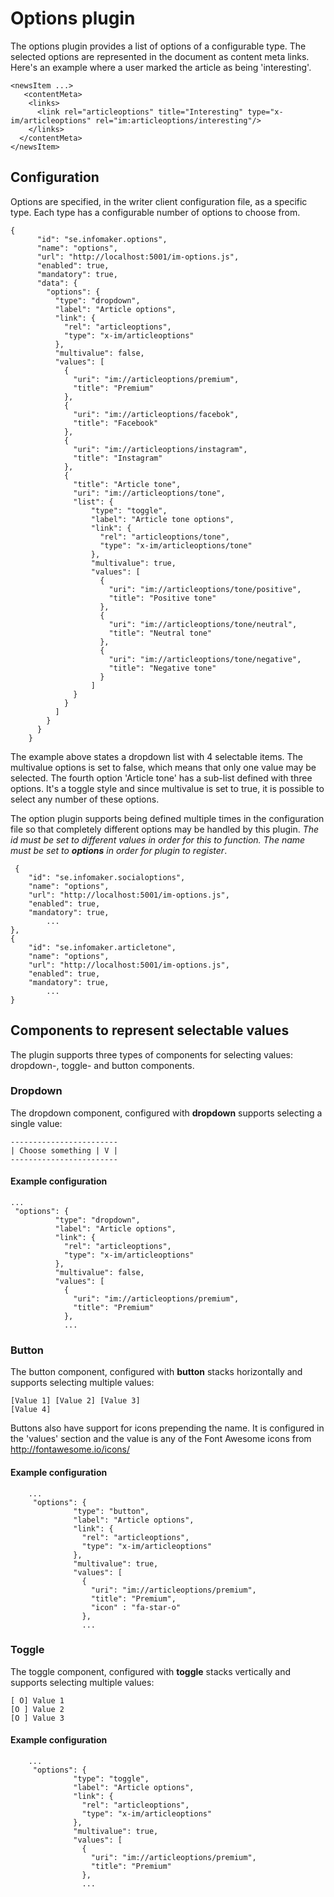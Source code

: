 # Options plugin

The options plugin provides a list of options of a configurable type. The selected options are represented in the document as 
content meta links. Here's an example where a user marked the article as being 'interesting'.

    <newsItem ...>
       <contentMeta>
        <links>
          <link rel="articleoptions" title="Interesting" type="x-im/articleoptions" rel="im:articleoptions/interesting"/>
        </links>
      </contentMeta>
    </newsItem> 


## Configuration


Options are specified, in the writer client configuration file, as a specific type. Each type has a configurable number of options to choose from.

    {
          "id": "se.infomaker.options",
          "name": "options",
          "url": "http://localhost:5001/im-options.js",
          "enabled": true,
          "mandatory": true,
          "data": {
            "options": {
              "type": "dropdown",
              "label": "Article options",
              "link": {
                "rel": "articleoptions",
                "type": "x-im/articleoptions"
              },
              "multivalue": false,
              "values": [
                {
                  "uri": "im://articleoptions/premium",
                  "title": "Premium"
                },
                {
                  "uri": "im://articleoptions/facebok",
                  "title": "Facebook"
                },
                {
                  "uri": "im://articleoptions/instagram",
                  "title": "Instagram"
                },
                {
                  "title": "Article tone",
                  "uri": "im://articleoptions/tone",
                  "list": {
                      "type": "toggle",
                      "label": "Article tone options",
                      "link": {
                        "rel": "articleoptions/tone",
                        "type": "x-im/articleoptions/tone"
                      },
                      "multivalue": true,
                      "values": [
                        {
                          "uri": "im://articleoptions/tone/positive",
                          "title": "Positive tone"
                        },
                        {
                          "uri": "im://articleoptions/tone/neutral",
                          "title": "Neutral tone"
                        },
                        {
                          "uri": "im://articleoptions/tone/negative",
                          "title": "Negative tone"
                        }
                      ]
                  }
                }
              ]
            }
          }
        }

The example above states a dropdown list with 4 selectable items.
The multivalue options is set to false, which means that only one value may be selected.
The fourth option 'Article tone' has a sub-list defined with three options.
It's a toggle style and since multivalue is set to true, it is possible to select any number of these options.


The option plugin supports being defined multiple times in the configuration file so that
completely different options may be handled by this plugin. *The id must be set to different values
in order for this to function. The name must be set to **options** in order for plugin to register*.

     {
        "id": "se.infomaker.socialoptions",
        "name": "options",
        "url": "http://localhost:5001/im-options.js",
        "enabled": true,
        "mandatory": true,
            ...
    },
    {
        "id": "se.infomaker.articletone",
        "name": "options",
        "url": "http://localhost:5001/im-options.js",
        "enabled": true,
        "mandatory": true,
            ...
    }        


## Components to represent selectable values

The plugin supports three types of components for selecting values: dropdown-, toggle- and button components.

### Dropdown

The dropdown component, configured with **dropdown** supports selecting a single value:

    ------------------------
    | Choose something | V |
    ------------------------

#### Example configuration

    ...
     "options": {
              "type": "dropdown",
              "label": "Article options",
              "link": {
                "rel": "articleoptions",
                "type": "x-im/articleoptions"
              },
              "multivalue": false,
              "values": [
                {
                  "uri": "im://articleoptions/premium",
                  "title": "Premium"
                },
                ...


### Button

The button component, configured with **button** stacks horizontally and supports selecting multiple values: 

    [Value 1] [Value 2] [Value 3]
    [Value 4]
    
Buttons also have support for icons prepending the name. It is configured in the 'values' section and the value
is any of the Font Awesome icons from http://fontawesome.io/icons/    

#### Example configuration

        ...
         "options": {
                  "type": "button",
                  "label": "Article options",
                  "link": {
                    "rel": "articleoptions",
                    "type": "x-im/articleoptions"
                  },
                  "multivalue": true,
                  "values": [
                    {
                      "uri": "im://articleoptions/premium",
                      "title": "Premium",
                      "icon" : "fa-star-o"
                    },
                    ...

    
### Toggle
    
The toggle component, configured with **toggle** stacks vertically and supports selecting multiple values:

    [ O] Value 1 
    [O ] Value 2 
    [O ] Value 3 
    
#### Example configuration

        ...
         "options": {
                  "type": "toggle",
                  "label": "Article options",
                  "link": {
                    "rel": "articleoptions",
                    "type": "x-im/articleoptions"
                  },
                  "multivalue": true,
                  "values": [
                    {
                      "uri": "im://articleoptions/premium",
                      "title": "Premium"
                    },
                    ...

